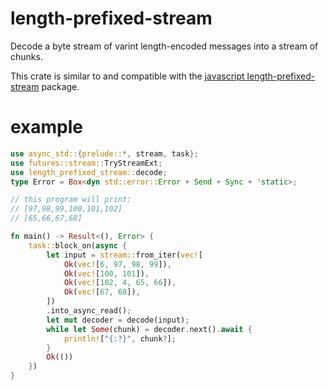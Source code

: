 # length-prefixed-stream

Decode a byte stream of varint length-encoded messages into a stream of chunks.

This crate is similar to and compatible with the
[javascript length-prefixed-stream](https://www.npmjs.com/package/length-prefixed-stream) package.

# example

```rust
use async_std::{prelude::*, stream, task};
use futures::stream::TryStreamExt;
use length_prefixed_stream::decode;
type Error = Box<dyn std::error::Error + Send + Sync + 'static>;

// this program will print:
// [97,98,99,100,101,102]
// [65,66,67,68]

fn main() -> Result<(), Error> {
    task::block_on(async {
        let input = stream::from_iter(vec![
            Ok(vec![6, 97, 98, 99]),
            Ok(vec![100, 101]),
            Ok(vec![102, 4, 65, 66]),
            Ok(vec![67, 68]),
        ])
        .into_async_read();
        let mut decoder = decode(input);
        while let Some(chunk) = decoder.next().await {
            println!["{:?}", chunk?];
        }
        Ok(())
    })
}
```

